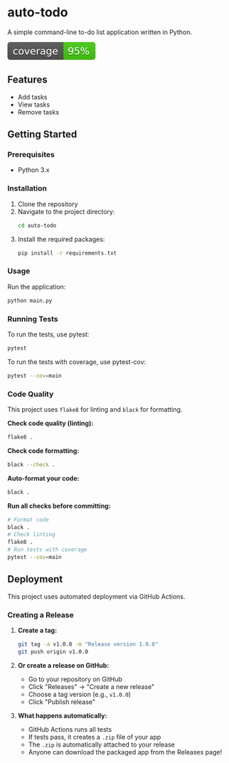 # auto-todo

A simple command-line to-do list application written in Python.

![Coverage](coverage.svg)

## Features

- Add tasks
- View tasks
- Remove tasks

## Getting Started

### Prerequisites

- Python 3.x

### Installation

1. Clone the repository
2. Navigate to the project directory:
   ```sh
   cd auto-todo
   ```
3. Install the required packages:
   ```sh
   pip install -r requirements.txt
   ```

### Usage

Run the application:

```sh
python main.py
```

### Running Tests

To run the tests, use pytest:

```sh
pytest
```

To run the tests with coverage, use pytest-cov:

```sh
pytest --cov=main
```

### Code Quality

This project uses `flake8` for linting and `black` for formatting.

**Check code quality (linting):**

```sh
flake8 .
```

**Check code formatting:**

```sh
black --check .
```

**Auto-format your code:**

```sh
black .
```

**Run all checks before committing:**

```sh
# Format code
black .
# Check linting
flake8 .
# Run tests with coverage
pytest --cov=main
```

## Deployment

This project uses automated deployment via GitHub Actions.

### Creating a Release

1. **Create a tag:**

   ```sh
   git tag -a v1.0.0 -m "Release version 1.0.0"
   git push origin v1.0.0
   ```

2. **Or create a release on GitHub:**

   - Go to your repository on GitHub
   - Click "Releases" → "Create a new release"
   - Choose a tag version (e.g., `v1.0.0`)
   - Click "Publish release"

3. **What happens automatically:**
   - GitHub Actions runs all tests
   - If tests pass, it creates a `.zip` file of your app
   - The `.zip` is automatically attached to your release
   - Anyone can download the packaged app from the Releases page!
